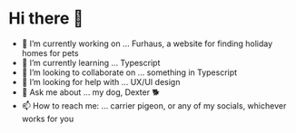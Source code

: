 # Hi there 👋

- 🔭 I’m currently working on ... Furhaus, a website for finding holiday homes for pets
- 🌱 I’m currently learning ... Typescript
- 👯 I’m looking to collaborate on ... something in Typescript
- 🤔 I’m looking for help with ... UX/UI design
- 💬 Ask me about ... my dog, Dexter 🐕
- 📫 How to reach me: ... carrier pigeon, or any of my socials, whichever works for you
